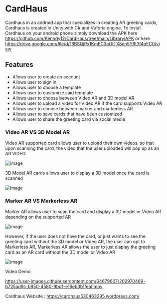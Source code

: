 # CardHaus

Cardhaus in an android app that specializes in creating AR greeting cards, Cardhaus is created in Unity with C# and Vuforia engine. To install Cardhaus on your android
phone simply download the APK here https://github.com/Kenndy12/CardHaus/tree/main/Library/APK or here https://drive.google.com/file/d/18BSQjPx1KmEC3aOtTX8en5Y8t3f4qEC0/view


## Features
- Allows user to create an account
- Allows user to sign in
- Allows user to choose a template
- Allows user to customize said template
- Allows user to choose between Video AR and 3D model AR
- Allows user to upload a video for Video AR if the card supports Video AR
- Allows user to choose between marker and markerless AR
- Allows user to save cards that have been customized
- Allows user to share the greeting card via social media

### Video AR VS 3D Model AR

Video AR supported card allows user to upload their own videos, so that upon scanning the card, the video that the user uploaded will pop up as an AR VIDEO

![image](https://user-images.githubusercontent.com/64679607/202970061-cf857cc6-d152-4d63-a64c-306bdec2e242.png)


3D Model AR cards allows user to display a 3D model once the card is scanned

![image](https://user-images.githubusercontent.com/64679607/202970178-bd71cd42-83cf-4ea4-a44d-8ac77f26a2e9.png)

### Marker AR VS Markerless AR

Marker AR allows user to scan the card and display a 3D model or Video AR depending on the supported AR

![image](https://user-images.githubusercontent.com/64679607/202970181-eff6e581-07b3-4af4-8b63-4446ae9c1596.png)

However, if the user does not have the card, or just wants to see the greeting card without the 3D model or Video AR, the user can opt to Markerless AR, Markerless AR 
allows the user to just display the greeting card as an AR card without the 3D model or Video AR

![image](https://user-images.githubusercontent.com/64679607/202970266-995f1aaf-b95c-4f36-8958-53466eccce82.png)



Video Demo

https://user-images.githubusercontent.com/64679607/202970469-b725ad9c-b950-4580-9bd1-e16eb3b1feaf.mov


Cardhaus Website : https://cardhaus530463295.wordpress.com/


